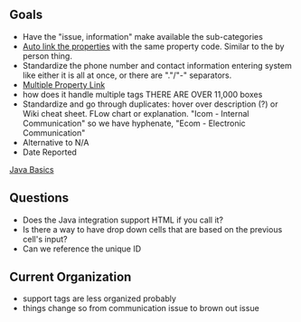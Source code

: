 ## Goals
- Have the "issue, information" make available the sub-categories 
- [Auto link the properties](https://github.com/brandibushman/NextCentury-again/blob/master/Streak/By%20Property%20Thread.md) with the same property code. Similar to the by person thing. 
- Standardize the phone number and contact information entering system like either it is all at once, or there are "."/"-" separators. 
- [Multiple Property Link](https://github.com/brandibushman/NextCentury-again/blob/master/Streak/Multiple%20Properties.md)
- how does it handle multiple tags THERE ARE OVER 11,000 boxes 
- Standardize and go through duplicates: hover over description (?) or Wiki cheat sheet. FLow chart or explanation. "Icom - Internal Communication" so we have hyphenate, "Ecom - Electronic Communication"
- Alternative to N/A
- Date Reported

[Java Basics](https://github.com/brandibushman/NextCentury-again/blob/master/Java%20Basics)

## Questions
- Does the Java integration support HTML if you call it? 
- Is there a way to have drop down cells that are based on the previous cell's input?
-  Can we reference the unique ID

## Current Organization
- support tags are less organized probably 
- things change so from communication issue to brown out issue
